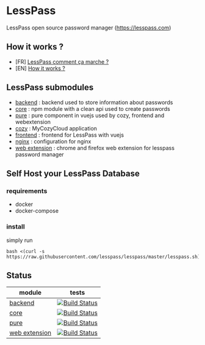 # LessPass

LessPass open source password manager (https://lesspass.com)


## How it works ?

 * [FR] [LessPass comment ça marche ?](https://blog.lesspass.com/lesspass-comment-%C3%A7a-marche-9f1201fffda5#.yjmd1bcad)
 * [EN] [How it works ? ](https://blog.lesspass.com/lesspass-how-it-works-dde742dd18a4#.vbgschksh)

## LessPass submodules

 - [backend](https://github.com/lesspass/backend) : backend used to store information about passwords
 - [core](https://github.com/lesspass/core) : npm module with a clean api used to create passwords
 - [pure](https://github.com/lesspass/pure) : pure component in vuejs used by cozy, frontend and webextension
 - [cozy](https://github.com/lesspass/cozy) : MyCozyCloud application
 - [frontend](https://github.com/lesspass/frontend) : frontend for LessPass with vuejs
 - [nginx](https://github.com/lesspass/nginx) : configuration for nginx
 - [web extension](https://github.com/lesspass/webextension) : chrome and firefox web extension for lesspass password manager


## Self Host your LessPass Database

### requirements 

 * docker
 * docker-compose

### install 

simply run 

    bash <(curl -s https://raw.githubusercontent.com/lesspass/lesspass/master/lesspass.sh)


## Status

| module | tests |
| --- | --- |
| [backend](https://github.com/lesspass/backend) | [![Build Status](https://travis-ci.org/lesspass/backend.svg?branch=master)](https://travis-ci.org/lesspass/backend) |
| [core](https://github.com/lesspass/core) | [![Build Status](https://travis-ci.org/lesspass/core.svg?branch=master)](https://travis-ci.org/lesspass/core) |
| [pure](https://github.com/lesspass/pure) | [![Build Status](https://travis-ci.org/lesspass/pure.svg?branch=master)](https://travis-ci.org/lesspass/pure) |
| [web extension](https://github.com/lesspass/webextension) | [![Build Status](https://travis-ci.org/lesspass/webextension.svg?branch=master)](https://travis-ci.org/lesspass/webextension) |

